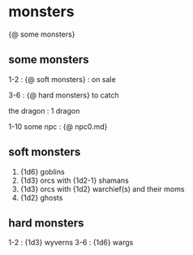 
# monsters

{@ some monsters}

## some monsters

1-2
: {@ soft monsters}
: on sale

3-6
: {@ hard monsters}
  to catch

the dragon
: 1 dragon

1-10 some npc
: {@ npc0.md}

## soft monsters

1. {1d6} goblins
2. {1d3} orcs with {1d2-1} shamans
3. {1d3} orcs with {1d2} warchief(s)
   and their moms
4. {1d2} ghosts

## hard monsters

1-2
: {1d3} wyverns
3-6
: {1d6} wargs

